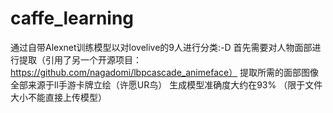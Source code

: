 # caffe_learning
通过自带Alexnet训练模型以对lovelive的9人进行分类:-D
首先需要对人物面部进行提取（引用了另一个开源项目：https://github.com/nagadomi/lbpcascade_animeface）
提取所需的面部图像全部来源于ll手游卡牌立绘（许愿UR鸟）
生成模型准确度大约在93%
（限于文件大小不能直接上传模型）
